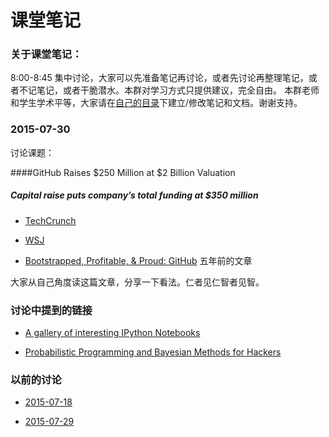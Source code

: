 # 课堂笔记

### 关于课堂笔记：

8:00-8:45 集中讨论，大家可以先准备笔记再讨论，或者先讨论再整理笔记，或者不记笔记，或者干脆潜水。本群对学习方式只提供建议，完全自由。
本群老师和学生学术平等，大家请在[自己的目录](https://github.com/bigdata-mindstorms/wechatclass?files=1)下建立/修改笔记和文档。谢谢支持。

### 2015-07-30 

讨论课题：

####GitHub Raises $250 Million at $2 Billion Valuation
##### Capital raise puts company’s total funding at $350 million

- [TechCrunch](http://techcrunch.com/2015/07/29/github-raises-250m-series-b-round-to-take-risks/)

- [WSJ](http://www.wsj.com/article_email/github-raises-250-million-at-2-billion-valuation-1438206722-lMyQjAxMTA1NjI1OTEyNzk0Wj)

- [Bootstrapped, Profitable, & Proud: GitHub](https://signalvnoise.com/posts/2486-bootstrapped-profitable-proud-github) 五年前的文章

大家从自己角度读这篇文章，分享一下看法。仁者见仁智者见智。

### 讨论中提到的链接

- [A gallery of interesting IPython Notebooks](https://github.com/ipython/ipython/wiki/A-gallery-of-interesting-IPython-Notebooks)

- [Probabilistic Programming and Bayesian Methods for Hackers](http://nbviewer.ipython.org/github/CamDavidsonPilon/Probabilistic-Programming-and-Bayesian-Methods-for-Hackers/blob/master/Chapter1_Introduction/Chapter1.ipynb)

### 以前的讨论

- [2015-07-18](2015-07-18.md)

- [2015-07-29](2015-07-29.md)
